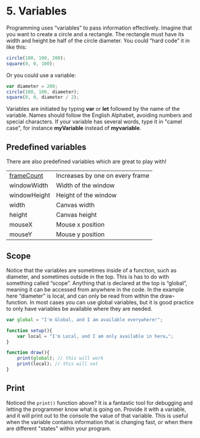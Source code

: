 # 5. Variables

Programming uses “variables” to pass information effectively. Imagine that you want to create a circle and a rectangle. The rectangle must have its width and height be half of the circle diameter. You could “hard code” it in like this:

```javascript
circle(100, 100, 200);
square(0, 0, 100);
```

Or you could use a variable:

```javascript
var diameter = 200;
circle(100, 100, diameter);
square(0, 0, diameter / 2);
```

Variables are initiated by typing **var** or **let** followed by the name of the variable. Names should follow the English Alphabet,  avoiding numbers and special characters. If your variable has several words, type it in "camel case", for instance **myVariable** instead of **myvariable**.

## Predefined variables

There are also predefined variables which are great to play with!

|  |  |
| :--- | :--- |
| [frameCount](https://p5js.org/reference/#/p5/frameCount) | Increases by one on every frame |
| windowWidth | Width of the window |
| windowHeight | Height of the window |
| width | Canvas width |
| height | Canvas height |
| mouseX | Mouse x position |
| mouseY | Mouse y position |

## Scope

Notice that the variables are sometimes inside of a function, such as diameter, and sometimes outside in the top. This is has to do with something called “scope”. Anything that is declared at the top is “global”, meaning it can be accessed from anywhere in the code. In the example here “diameter” is local, and can only be read from within the draw-function. In most cases you can use global variables, but it is good practice to only have variables be available where they are needed.

```javascript
var global = "I'm Global, and I am available everywhere!";

function setup(){
    var local = "I'm Local, and I am only available in here…";
}

function draw(){
    print(global); // this will work
    print(local); // this will not
}
```

## Print

Noticed the `print()` function above? It is a fantastic tool for debugging and letting the programmer know what is going on. Provide it with a variable, and it will print out to the console the value of that variable. This is useful when the variable contains information that is changing fast, or when there are different "states" within your program.

